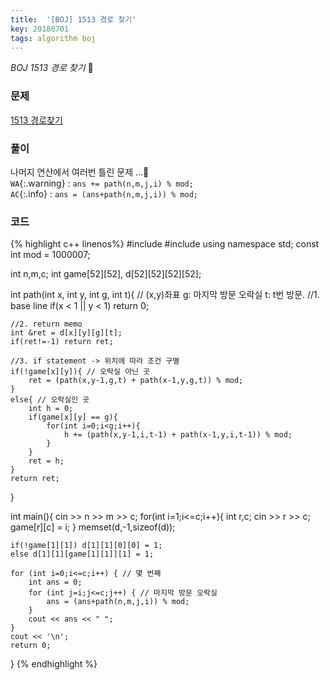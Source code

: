 ```yaml
---
title:  '[BOJ] 1513 경로 찾기'
key: 20180701
tags: algorithm boj
---
```



*BOJ 1513 경로 찾기* :ghost:

<!--more-->

### 문제

[1513 경로찾기](https://icpc.me/1513)

### 풀이

나머지 연산에서 여러번 틀린 문제 ...:shit:  
`WA`{:.warning} : ```ans += path(n,m,j,i) % mod;```  
`AC`{:.info} : ```ans = (ans+path(n,m,j,i)) % mod;```

### 코드

{% highlight c++ linenos%}
#include <iostream>
#include <cstring>
using namespace std;
const int mod = 1000007;

int n,m,c;
int game[52][52], d[52][52][52][52];

int path(int x, int y, int g, int t){ // (x,y)좌표  g: 마지막 방문 오락실  t: t번 방문.
    //1. base line
    if(x < 1 || y < 1) return 0;

    //2. return memo
    int &ret = d[x][y][g][t];
    if(ret!=-1) return ret;
    
    //3. if statement -> 위치에 따라 조건 구별
    if(!game[x][y]){ // 오락실 아닌 곳
        ret = (path(x,y-1,g,t) + path(x-1,y,g,t)) % mod;
    }
    else{ // 오락실인 곳
        int h = 0;
        if(game[x][y] == g){
            for(int i=0;i<g;i++){
                h += (path(x,y-1,i,t-1) + path(x-1,y,i,t-1)) % mod;
            }
        }
        ret = h;
    }
    return ret;
}

int main(){
    cin >> n >> m >> c;
    for(int i=1;i<=c;i++){
        int r,c;
        cin >> r >> c;
        game[r][c] = i;
    }
    memset(d,-1,sizeof(d));
    
    if(!game[1][1]) d[1][1][0][0] = 1;
    else d[1][1][game[1][1]][1] = 1;
    
    for (int i=0;i<=c;i++) { // 몇 번째
        int ans = 0;
        for (int j=i;j<=c;j++) { // 마지막 방문 오락실
            ans = (ans+path(n,m,j,i)) % mod;
        }
        cout << ans << " ";
    }
    cout << '\n';
    return 0;
}
{% endhighlight %}